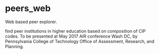 # peers_web
Web based peer explorer.

find peer institutions in higher education based on composition of CIP codes. 
To be presented at May 2017 AIR conference Wash DC, by Pennsylvania College of Technology Office of Assessment, Research, and Planning.
